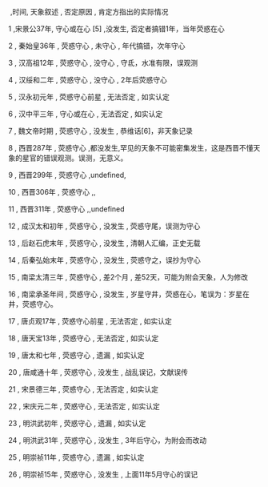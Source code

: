  ,时间,
天象叙述
,
否定原因
,
肯定方指出的实际情况


1
,宋景公37年,
守心或在心
[5]
,没发生,
否定者搞错1年，当年荧惑在心


2
,
秦始皇36年
,
荧惑守心
,
未守心
,
年代搞错，次年守心


3
,
汉高祖12年
,
荧惑守心
,
没守心
,
守氐，水准有限，误观测


4
,
汉绥和二年
,
荧惑守心
,
没守心
,
2年后荧惑守心


5
,
汉永初元年
,
荧惑守心前星
,
无法否定
,
如实认定


6
,
汉中平三年
,
守心或在心
,
无法否定
,
如实认定


7
,
魏文帝时期
,
荧惑守心
,
没发生
,
恭维话[6]，非天象记录


8
,
西晋287年
,
荧惑守心
,都没发生,罕见的天象不可能密集发生，这是西晋不懂天象的星官的错误观测。误测，无意义。

9
,
西晋299年
,
荧惑守心
,undefined,

10
,
西晋306年
,
荧惑守心
,,

11
,
西晋311年
,
荧惑守心
,,undefined

12
,
成汉太和初年
,
荧惑守心
,
没发生
,
荧惑守尾，误测为守心


13
,
后赵石虎末年
,
荧惑守心
,
没发生
,
清朝人汇编，正史无载


14
,
后秦弘始末年
,
荧惑守心
,
没发生
,
荧惑守之，误抄为守心


15
,
南梁太清三年
,
荧惑守心
,
差2个月
,
差52天，可能为附会天象，人为修改


16
,
南梁承圣年间
,
荧惑守心
,
没发生
,
岁星守井，荧惑在心，笔误为：岁星在井，荧惑守心。


17
,
唐贞观17年
,
荧惑守心前星
,
无法否定
,
如实认定


18
,
唐天宝13年
,
荧惑守心
,
无法否定
,
如实认定


19
,
唐太和七年
,
荧惑守心
,
遗漏
,
如实认定


20
,
唐咸通十年
,
荧惑守心
,
没发生
,
战乱误记，文献误传


21
,
宋景德三年
,
荧惑守心
,
无法否定
,
如实认定


22
,
宋庆元二年
,
荧惑守心
,
无法否定
,
如实认定


23
,
明洪武初年
,
荧惑守心
,
遗漏
,
如实认定


24
,
明洪武31年
,
荧惑守心
,
没发生
,
3年后守心，为附会而改动


25
,
明崇祯11年
,
荧惑守心
,
遗漏
,
如实认定


26
,
明崇祯15年
,
荧惑守心
,
没发生
,
上面11年5月守心的误记

